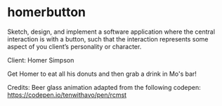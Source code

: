 # homerbutton
Sketch, design, and implement a software application where the central interaction is with a button, such that the interaction represents some aspect of you client’s personality or character.

Client: Homer Simpson

Get Homer to eat all his donuts and then grab a drink in Mo's bar!


Credits: Beer glass animation adapted from the following codepen: https://codepen.io/tenwithavo/pen/rcmst